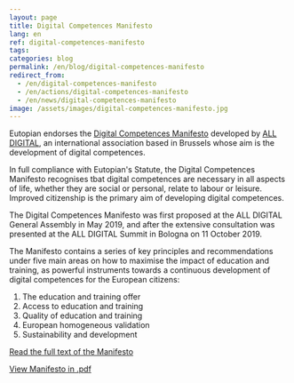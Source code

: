 ```yaml
---
layout: page
title: Digital Competences Manifesto
lang: en
ref: digital-competences-manifesto
tags:
categories: blog
permalink: /en/blog/digital-competences-manifesto
redirect_from:
  - /en/digital-competences-manifesto
  - /en/actions/digital-competences-manifesto
  - /en/news/digital-competences-manifesto
image: /assets/images/digital-competences-manifesto.jpg
---
```


Eutopian endorses the [Digital Competences Manifesto](https://all-digital.org/manifesto/) developed by [ALL DIGITAL](https://all-digital.org/), an international association based in Brussels whose aim is the development of digital competences.

In full compliance with Eutopian's Statute, the Digital Competences Manifesto recognises tbat digital competences are necessary in all aspects of life, whether they are social or personal, relate to labour or leisure. Improved citizenship is the primary aim of developing digital competences.

The Digital Competences Manifesto was first proposed at the ALL DIGITAL General Assembly in May 2019, and after the extensive consultation was presented at the ALL DIGITAL Summit in Bologna on 11 October 2019.

The Manifesto contains a series of key principles and recommendations under five main areas on how to maximise the impact of education and training, as powerful instruments towards a continuous development of digital competences for the European citizens:

1. The education and training offer
2. Access to education and training
3. Quality of education and training
4. European homogeneous validation
5. Sustainability and development

[Read the full text of the Manifesto](https://all-digital.org/digital-competences-manifesto/)

[View Manifesto in .pdf](https://all-digital.org/wp-content/uploads/2019/11/Manifesto_online-viewing.pdf)
